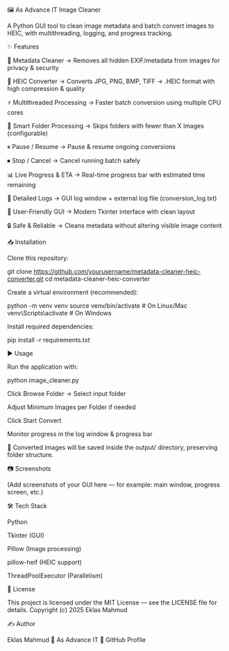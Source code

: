 🖼 As Advance IT Image Cleaner

A Python GUI tool to clean image metadata and batch convert images to HEIC,
with multithreading, logging, and progress tracking.






✨ Features

🧹 Metadata Cleaner → Removes all hidden EXIF/metadata from images for privacy & security

🔄 HEIC Converter → Converts JPG, PNG, BMP, TIFF → .HEIC format with high compression & quality

⚡ Multithreaded Processing → Faster batch conversion using multiple CPU cores

📂 Smart Folder Processing → Skips folders with fewer than X images (configurable)

⏸ Pause / Resume → Pause & resume ongoing conversions

⏹ Stop / Cancel → Cancel running batch safely

📊 Live Progress & ETA → Real-time progress bar with estimated time remaining

📝 Detailed Logs → GUI log window + external log file (conversion_log.txt)

🎨 User-Friendly GUI → Modern Tkinter interface with clean layout

🔒 Safe & Reliable → Cleans metadata without altering visible image content

📥 Installation

Clone this repository:

git clone https://github.com/yourusername/metadata-cleaner-heic-converter.git
cd metadata-cleaner-heic-converter


Create a virtual environment (recommended):

python -m venv venv
source venv/bin/activate    # On Linux/Mac
venv\Scripts\activate       # On Windows


Install required dependencies:

pip install -r requirements.txt

▶️ Usage

Run the application with:

python image_cleaner.py


Click Browse Folder → Select input folder

Adjust Minimum Images per Folder if needed

Click Start Convert

Monitor progress in the log window & progress bar

📌 Converted images will be saved inside the output/ directory,
preserving folder structure.

📷 Screenshots

(Add screenshots of your GUI here — for example: main window, progress screen, etc.)

🛠 Tech Stack

Python

Tkinter
 (GUI)

Pillow
 (Image processing)

pillow-heif
 (HEIC support)

ThreadPoolExecutor
 (Parallelism)

📜 License

This project is licensed under the MIT License — see the LICENSE
 file for details.
Copyright (c) 2025 Eklas Mahmud

✍️ Author

Eklas Mahmud
💼 As Advance IT
🔗 GitHub Profile